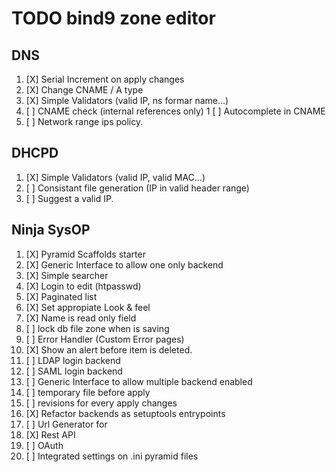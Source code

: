 TODO bind9 zone editor
======================



DNS
---

1. [X] Serial Increment on apply changes
1. [X] Change CNAME / A type
1. [X] Simple Validators (valid IP, ns formar name...)
1. [ ] CNAME check (internal references only)
1  [ ] Autocomplete in CNAME
1. [ ] Network range ips policy.

DHCPD
-----

1. [X] Simple Validators (valid IP, valid MAC...)
1. [ ] Consistant file generation (IP in valid header range)
1. [ ] Suggest a valid IP.


Ninja SysOP
-----------

1. [X] Pyramid Scaffolds starter
1. [X] Generic Interface to allow one only backend
1. [X] Simple searcher
1. [X] Login to edit (htpasswd)
1. [X] Paginated list
1. [X] Set appropiate Look & feel
1. [X] Name is read only field
1. [ ] lock db file zone when is saving
1. [ ] Error Handler (Custom Error pages)
1. [X] Show an alert before item is deleted.
1. [ ] LDAP login backend
1. [ ] SAML login backend
1. [ ] Generic Interface to allow multiple backend enabled
1. [ ] temporary file before apply
1. [ ] revisions for every apply changes
1. [X] Refactor backends as setuptools entrypoints
1. [ ] Url Generator for
1. [X] Rest API
1. [ ] OAuth
1. [ ] Integrated settings on .ini pyramid files
